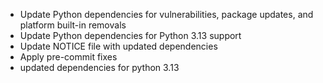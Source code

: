* Update Python dependencies for vulnerabilities, package updates, and platform built-in removals
* Update Python dependencies for Python 3.13 support
* Update NOTICE file with updated dependencies
* Apply pre-commit fixes
* updated dependencies for python 3.13